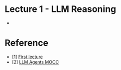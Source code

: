 # Lecture 1 - LLM Reasoning
- 


# Reference
- [1] [First lecture](https://www.youtube.com/watch?v=QL-FS_Zcmyo)
- [2] [LLM Agents MOOC](https://llmagents-learning.org/f24)